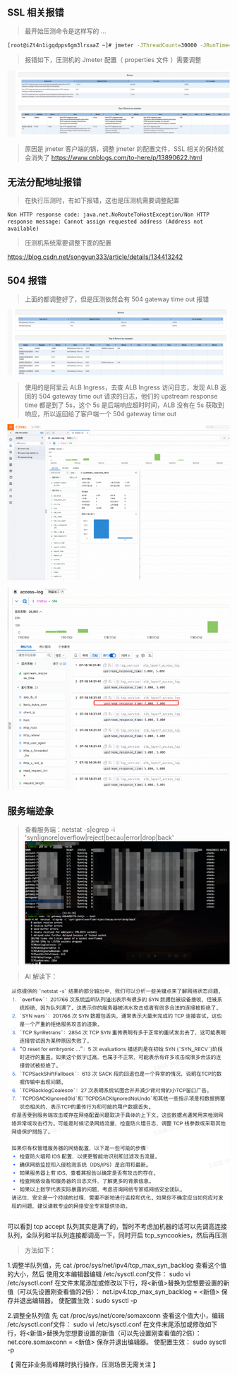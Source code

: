
## SSL 相关报错

> 最开始压测命令是这样写的 ...
```bash
[root@iZt4n1igqdpps6gm3lrxaaZ ~]# jmeter -JThreadCount=30000 -JRunTime=30 -Jresponse_timeout=2000 -Jconnect_timeout=2000 -n -t /root/account-stress.jmx -l testx.jtl -e -o ./report
```

> 报错如下，压测机的 Jmeter 配置（ properties 文件 ）需要调整

![](assets/Jmeter%20压测小记/Jmeter%20压测小记_image_1.jpeg)

> 原因是 jmeter 客户端的锅，调整 jmeter 的配置文件，SSL 相关的保持就会消失了
https://www.cnblogs.com/to-here/p/13890622.html


## 无法分配地址报错

> 在执行压测时，有如下报错，这也是压测机需要调整配置
 
 ```cobol
Non HTTP response code: java.net.NoRouteToHostException/Non HTTP response message: Cannot assign requested address (Address not available)
```

> 压测机系统需要调整下面的配置

https://blog.csdn.net/songyun333/article/details/134413242


## 504 报错
> 上面的都调整好了，但是压测依然会有 504  gateway time out 报错

![](assets/Jmeter%20压测小记/Jmeter%20压测小记_image_2.png)

> 使用的是阿里云 ALB Ingress，去查 ALB Ingress 访问日志，发现 ALB 返回的 504 gateway time out 请求的日志，他们的 upstream response time 都是到了 5s，这个 5s 是后端响应超时时间，ALB 没有在 5s 获取到响应，所以返回给了客户端一个 504 gateway time out

![](assets/Jmeter%20压测小记/Jmeter%20压测小记_image_3.png)

![](assets/Jmeter%20压测小记/Jmeter%20压测小记_image_4.png)

## 服务端迹象

> 查看服务端：netstat -s|egrep -i 'syn|ignore|overflow|reject|becau|error|drop|back'
![](assets/Jmeter%20压测小记/Jmeter%20压测小记_image_5.png)

 >AI 解读下：
 
 ![](assets/Jmeter%20压测小记/Jmeter%20压测小记_image_6.png)



可以看到 tcp accept 队列其实是满了的，暂时不考虑加机器的话可以先调高连接队列，全队列和半队列连接都调高一下，同时开启 tcp_syncookies，然后再压测

> 方法如下：

1.调整半队列值，先 cat /proc/sys/net/ipv4/tcp_max_syn_backlog 查看这个值的大小，然后 使用文本编辑器编辑 /etc/sysctl.conf文件： sudo vi /etc/sysctl.conf 在文件末尾添加或修改以下行，将<新值>替换为您想要设置的新值（可以先设置刚查看值的2倍）： net.ipv4.tcp_max_syn_backlog = <新值> 保存并退出编辑器。 使配置生效：sudo sysctl -p

2.调整全队列值 先 cat /proc/sys/net/core/somaxconn 查看这个值大小，编辑 /etc/sysctl.conf文件： sudo vi /etc/sysctl.conf 在文件末尾添加或修改如下行，将<新值>替换为您想要设置的新值（可以先设置刚查看值的2倍）： net.core.somaxconn = <新值> 保存并退出编辑器。 使配置生效： sudo sysctl -p 

【 需在非业务高峰期时执行操作，压测场景无需关注 】

